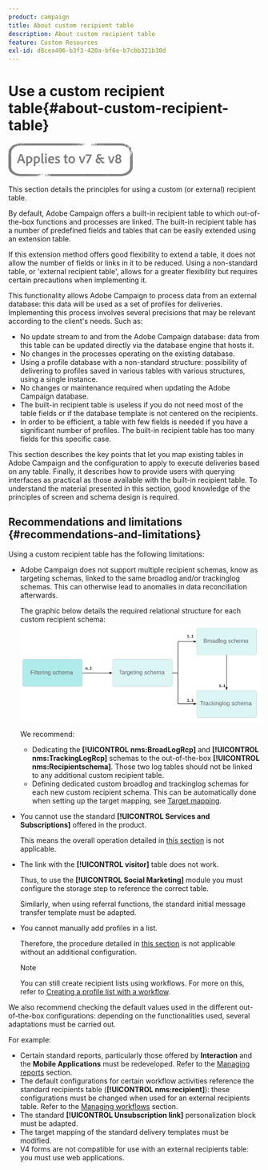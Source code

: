 ```yaml
---
product: campaign
title: About custom recipient table
description: About custom recipient table
feature: Custom Resources
exl-id: d8cea496-b3f3-420a-bf6e-b7cbb321b30d
---
```

# Use a custom recipient table{#about-custom-recipient-table}

![](../../assets/common.svg)

This section details the principles for using a custom (or external) recipient table.

By default, Adobe Campaign offers a built-in recipient table to which out-of-the-box functions and processes are linked. The built-in recipient table has a number of predefined fields and tables that can be easily extended using an extension table.

If this extension method offers good flexibility to extend a table, it does not allow the number of fields or links in it to be reduced. Using a non-standard table, or 'external recipient table', allows for a greater flexibility but requires certain precautions when implementing it.

This functionality allows Adobe Campaign to process data from an external database: this data will be used as a set of profiles for deliveries. Implementing this process involves several precisions that may be relevant according to the client's needs. Such as:

* No update stream to and from the Adobe Campaign database: data from this table can be updated directly via the database engine that hosts it.
* No changes in the processes operating on the existing database.
* Using a profile database with a non-standard structure: possibility of delivering to profiles saved in various tables with various structures, using a single instance.
* No changes or maintenance required when updating the Adobe Campaign database.
* The built-in recipient table is useless if you do not need most of the table fields or if the database template is not centered on the recipients.
* In order to be efficient, a table with few fields is needed if you have a significant number of profiles. The built-in recipient table has too many fields for this specific case.

This section describes the key points that let you map existing tables in Adobe Campaign and the configuration to apply to execute deliveries based on any table. Finally, it describes how to provide users with querying interfaces as practical as those available with the built-in recipient table. To understand the material presented in this section, good knowledge of the principles of screen and schema design is required.

## Recommendations and limitations {#recommendations-and-limitations}

Using a custom recipient table has the following limitations:

* Adobe Campaign does not support multiple recipient schemas, know as targeting schemas, linked to the same broadlog and/or trackinglog schemas. This can otherwise lead to anomalies in data reconciliation afterwards.
 
  The graphic below details the required relational structure for each custom recipient schema:
  ![](assets/custom_recipient_limitation.png)

  We recommend:

  * Dedicating the **[!UICONTROL nms:BroadLogRcp]** and **[!UICONTROL nms:TrackingLogRcp]** schemas to the out-of-the-box **[!UICONTROL nms:Recipientschema]**. Those two log tables should not be linked to any additional custom recipient table.
  * Defining dedicated custom broadlog and trackinglog schemas for each new custom recipient schema. This can be automatically done when setting up the target mapping, see [Target mapping](../../configuration/using/target-mapping.md).

* You cannot use the standard **[!UICONTROL Services and Subscriptions]** offered in the product.

  This means the overall operation detailed in [this section](../../delivery/using/managing-subscriptions.md) is not applicable.

* The link with the **[!UICONTROL visitor]** table does not work.

  Thus, to use the **[!UICONTROL Social Marketing]** module you must configure the storage step to reference the correct table.

  Similarly, when using referral functions, the standard initial message transfer template must be adapted.

* You cannot manually add profiles in a list.

  Therefore, the procedure detailed in [this section](../../platform/using/creating-and-managing-lists.md) is not applicable without an additional configuration.

  >[!NOTE]
  >
  >You can still create recipient lists using workflows. For more on this, refer to [Creating a profile list with a workflow](../../configuration/using/creating-a-profile-list-with-a-workflow.md).

We also recommend checking the default values used in the different out-of-the-box configurations: depending on the functionalities used, several adaptations must be carried out.

For example:

* Certain standard reports, particularly those offered by **Interaction** and the **Mobile Applications** must be redeveloped. Refer to the [Managing reports](../../configuration/using/managing-reports.md) section.
* The default configurations for certain workflow activities reference the standard recipients table (**[!UICONTROL nms:recipient]**): these configurations must be changed when used for an external recipients table. Refer to the [Managing workflows](../../configuration/using/managing-workflows.md) section.
* The standard **[!UICONTROL Unsubscription link]** personalization block must be adapted.
* The target mapping of the standard delivery templates must be modified.
* V4 forms are not compatible for use with an external recipients table: you must use web applications.
